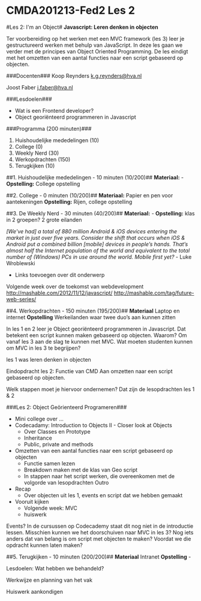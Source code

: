 CMDA201213-Fed2 Les 2
=====================

#Les 2: I'm an Object#
**Javascript: Leren denken in objecten**

Ter voorbereiding op het werken met een MVC framework (les 3) leer je gestructureerd werken met behulp van JavaScript. In deze les gaan we verder met de principes van Object Oriented Programming. De les eindigt met het omzetten van een aantal functies naar een script gebaseerd op objecten.

###Docenten###
Koop Reynders k.g.reynders@hva.nl 

Joost Faber j.faber@hva.nl

###Lesdoelen###

* Wat is een Frontend developer?
* Object georiënteerd programmeren in Javascript

###Programma (200 minuten)###

1. Huishoudelijke mededelingen (10) 
2. College (0)
3. Weekly Nerd (30) 
4. Werkopdrachten (150)
5. Terugkijken (10) 


##1. Huishoudelijke mededelingen - 10 minuten (10/200)##
**Materiaal:** - 
**Opstelling:** College opstelling


##2. College - 0 minuten (10/200)##
**Materiaal:** Papier en pen voor aantekeningen
**Opstelling:** Rijen, college opstelling


##3. De Weekly Nerd - 30 minuten (40/200)##
**Materiaal:** -
**Opstelling:** klas in 2 groepen? 2 grote eilanden


*[We've had] a total of 880 million Android & iOS devices entering the market in just over five years. Consider the shift that occurs when iOS & Android put a combined billion [mobile] devices in people’s hands. That’s almost half the Internet population of the world and equivalent to the total number of (Windows) PCs in use around the world. Mobile first yet?*
	- Luke Wroblewski
- Links toevoegen over dit onderwerp


Volgende week over de toekomst van webdevelopment
http://mashable.com/2012/11/12/javascript/
http://mashable.com/tag/future-web-series/


##4. Werkopdrachten - 150 minuten (195/200)##
**Materiaal** Laptop en internet
**Opstelling** Werkeilanden waar twee duo’s aan kunnen zitten


In les 1 en 2 leer je Object georiënteerd programmeren in Javascript.  Dat betekent een script kunnen maken gebaseerd op objecten.
Waarom? Om vanaf les 3 aan de slag te kunnen met MVC. Wat moeten studenten kunnen om MVC in les 3 te begrijpen? 

les 1 was leren denken in objecten

Eindopdracht les 2: Functie van CMD Aan omzetten naar een script gebaseerd op objecten.

Welk stappen moet je hiervoor ondernemen? Dat zijn de lesopdrachten les 1 & 2

###Les 2: Object Geörienteerd Programeren###

- Mini college over ...
- Codecadamy: Introduction to Objects II - Closer look at Objects
	- Over Classes en Prototype
	- Inheritance
	- Public, private and methods
- Omzetten van een aantal functies naar een script gebaseerd op objecten
	- Functie samen lezen
	- Breakdown maken met de klas van Geo script
	- In stappen naar het script werken, die overeenkomen met de volgorde van lesopdrachten
Outro 
- Recap 
	- Over objecten uit les 1, events en script dat we hebben gemaakt
- Vooruit kijken
 	- Volgende week: MVC 
	- huiswerk

Events? In de cursussen op Codecademy staat dit nog niet in de introductie lessen. Misschien kunnen we het doorschuiven naar MVC in les 3?
Nog iets anders dat van belang is om script met objecten te maken? Voordat we die opdracht kunnen laten maken?



##5. Terugkijken - 10 minuten (200/200)##
**Materiaal** Intranet
**Opstelling** - 

Lesdoelen: Wat hebben we behandeld? 

Werkwijze en planning van het vak

Huiswerk aankondigen



